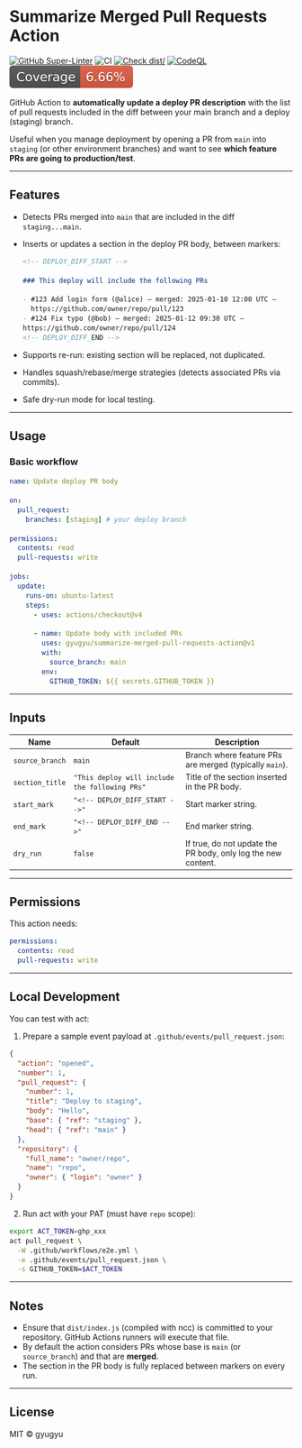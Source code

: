 # Summarize Merged Pull Requests Action

[![GitHub Super-Linter](https://github.com/gyugyu/summarize-merged-pull-requests-action/actions/workflows/linter.yml/badge.svg)](https://github.com/super-linter/super-linter)
![CI](https://github.com/gyugyu/summarize-merged-pull-requests-action/actions/workflows/ci.yml/badge.svg)
[![Check dist/](https://github.com/gyugyu/summarize-merged-pull-requests-action/actions/workflows/check-dist.yml/badge.svg)](https://github.com/gyugyu/summarize-merged-pull-requests-action/actions/workflows/check-dist.yml)
[![CodeQL](https://github.com/gyugyu/summarize-merged-pull-requests-action/actions/workflows/codeql-analysis.yml/badge.svg)](https://github.com/gyugyu/summarize-merged-pull-requests-action/actions/workflows/codeql-analysis.yml)
[![Coverage](./badges/coverage.svg)](./badges/coverage.svg)

GitHub Action to **automatically update a deploy PR description** with the list
of pull requests included in the diff between your main branch and a deploy
(staging) branch.

Useful when you manage deployment by opening a PR from `main` into `staging` (or
other environment branches) and want to see **which feature PRs are going to
production/test**.

---

## Features

- Detects PRs merged into `main` that are included in the diff `staging...main`.
- Inserts or updates a section in the deploy PR body, between markers:

  ```markdown
  <!-- DEPLOY_DIFF_START -->

  ### This deploy will include the following PRs

  - #123 Add login form (@alice) — merged: 2025-01-10 12:00 UTC —
    https://github.com/owner/repo/pull/123
  - #124 Fix typo (@bob) — merged: 2025-01-12 09:30 UTC —
  https://github.com/owner/repo/pull/124
  <!-- DEPLOY_DIFF_END -->
  ```

- Supports re-run: existing section will be replaced, not duplicated.
- Handles squash/rebase/merge strategies (detects associated PRs via commits).
- Safe dry-run mode for local testing.

---

## Usage

### Basic workflow

```yaml
name: Update deploy PR body

on:
  pull_request:
    branches: [staging] # your deploy branch

permissions:
  contents: read
  pull-requests: write

jobs:
  update:
    runs-on: ubuntu-latest
    steps:
      - uses: actions/checkout@v4

      - name: Update body with included PRs
        uses: gyugyu/summarize-merged-pull-requests-action@v1
        with:
          source_branch: main
        env:
          GITHUB_TOKEN: ${{ secrets.GITHUB_TOKEN }}
```

---

## Inputs

| Name            | Default                                        | Description                                                   |
| --------------- | ---------------------------------------------- | ------------------------------------------------------------- |
| `source_branch` | `main`                                         | Branch where feature PRs are merged (typically `main`).       |
| `section_title` | `"This deploy will include the following PRs"` | Title of the section inserted in the PR body.                 |
| `start_mark`    | `"<!-- DEPLOY_DIFF_START -->"`                 | Start marker string.                                          |
| `end_mark`      | `"<!-- DEPLOY_DIFF_END -->"`                   | End marker string.                                            |
| `dry_run`       | `false`                                        | If true, do not update the PR body, only log the new content. |

---

## Permissions

This action needs:

```yaml
permissions:
  contents: read
  pull-requests: write
```

---

## Local Development

You can test with act:

1. Prepare a sample event payload at `.github/events/pull_request.json`:

```json
{
  "action": "opened",
  "number": 1,
  "pull_request": {
    "number": 1,
    "title": "Deploy to staging",
    "body": "Hello",
    "base": { "ref": "staging" },
    "head": { "ref": "main" }
  },
  "repository": {
    "full_name": "owner/repo",
    "name": "repo",
    "owner": { "login": "owner" }
  }
}
```

<!-- markdownlint-disable MD029 -->

2. Run act with your PAT (must have `repo` scope):
<!-- markdownlint-enable MD029 -->

```bash
export ACT_TOKEN=ghp_xxx
act pull_request \
  -W .github/workflows/e2e.yml \
  -e .github/events/pull_request.json \
  -s GITHUB_TOKEN=$ACT_TOKEN
```

---

## Notes

- Ensure that `dist/index.js` (compiled with ncc) is committed to your
  repository. GitHub Actions runners will execute that file.
- By default the action considers PRs whose base is `main` (or `source_branch`)
  and that are **merged**.
- The section in the PR body is fully replaced between markers on every run.

---

## License

MIT © gyugyu
